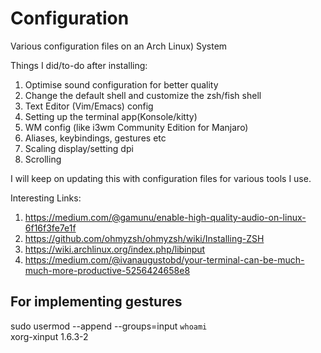 # Configuration
Various configuration files on an Arch Linux) System  

Things I did/to-do after installing:  
1. Optimise sound configuration for better quality
2. Change the default shell and customize the zsh/fish shell
3. Text Editor (Vim/Emacs) config
4. Setting up the terminal app(Konsole/kitty)
5. WM config (like i3wm Community Edition for Manjaro)
6. Aliases, keybindings, gestures etc
7. Scaling display/setting dpi
8. Scrolling


I will keep on updating this with configuration files for various tools I use.

Interesting Links:  
1. https://medium.com/@gamunu/enable-high-quality-audio-on-linux-6f16f3fe7e1f  
2. https://github.com/ohmyzsh/ohmyzsh/wiki/Installing-ZSH  
3. https://wiki.archlinux.org/index.php/libinput 
4. https://medium.com/@ivanaugustobd/your-terminal-can-be-much-much-more-productive-5256424658e8

## For implementing gestures
sudo usermod --append --groups=input `whoami`   
xorg-xinput 1.6.3-2   

